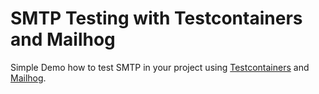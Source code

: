 # SMTP Testing with Testcontainers and Mailhog

Simple Demo how to test SMTP in your project using [Testcontainers](https://www.testcontainers.org/) and [Mailhog](https://github.com/mailhog/MailHog).
